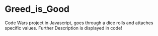 # Greed_is_Good
Code Wars project in Javascript, goes through a dice rolls and attaches specific values.
Further Description is displayed in code!
